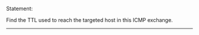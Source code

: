 Statement:

Find the TTL used to reach the targeted host in this ICMP exchange.

--------------------------------------------------------------------------------
